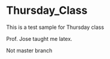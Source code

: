 # Thursday_Class
This is a test sample for Thursday class

Prof. Jose taught me latex. 

Not master branch
